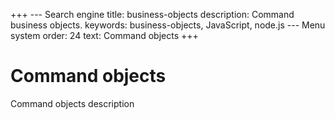 +++
--- Search engine
title:        business-objects
description:  Command business objects.
keywords:     business-objects, JavaScript, node.js
--- Menu system
order:        24
text:         Command objects
+++

# Command objects

Command objects description
